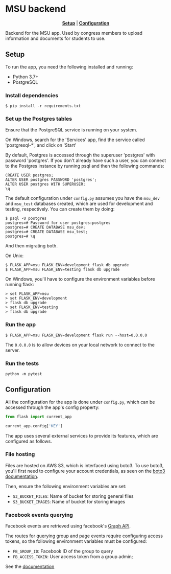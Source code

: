 # MSU backend

<p align="center">
  <b><a href="#setup">Setup</a></b>
  |
  <b><a href="#configuration">Configuration</a></b>
</p>

Backend for the MSU app. Used by congress members to upload information
and documents for students to use.

## Setup

To run the app, you need the following installed and running:
  * Python 3.7+
  * PostgreSQL

### Install dependencies

```
$ pip install -r requirements.txt
```

### Set up the Postgres tables

Ensure that the PostgreSQL service is running on your system.

On Windows, search for the 'Services' app, find the service called
'postgresql-\*', and click on 'Start'

By default, Postgres is accessed through the superuser 'postgres' with
password 'postgres'. If you don't already have such a user, you can
connect to the Postgres instance by running psql and then the following
commands:

```
CREATE USER postgres;
ALTER USER postgres PASSWORD 'postgres';
ALTER USER postgres WITH SUPERUSER;
\q
```

The default configuration under `config.py` assumes you have the
`msu_dev` and `msu_test` databases created, which are used for
development and testing, respectively. You can create them by doing:

```
$ psql -U postgres
postgres=# Password for user postgres:postgres
postgres=# CREATE DATABASE msu_dev;
postgres=# CREATE DATABASE msu_test;
postgres=# \q
```

And then migrating both.

On Unix:

```
$ FLASK_APP=msu FLASK_ENV=development flask db upgrade
$ FLASK_APP=msu FLASK_ENV=testing flask db upgrade
```

On Windows, you'll have to configure the environment variables
before running flask:

```
> set FLASK_APP=msu
> set FLASK_ENV=development
> flask db upgrade
> set FLASK_ENV=testing
> flask db upgrade
```

### Run the app

```
$ FLASK_APP=msu FLASK_ENV=development flask run --host=0.0.0.0
```

The `0.0.0.0` is to allow devices on your local network to connect
to the server.

### Run the tests

```
python -m pytest
```

## Configuration

All the configuration for the app is done under `config.py`,
which can be accessed through the app's config property:

```py
from flask import current_app

current_app.config['KEY']
```

The app uses several external services to provide its features,
which are configured as follows.

### File hosting

Files are hosted on AWS S3, which is interfaced using boto3. To
use boto3, you'll first need to configure your account credentials,
as seen on the
[boto3 documentation](https://boto3.amazonaws.com/v1/documentation/api/latest/guide/quickstart.html#configuration).

Then, ensure the following environment variables are set:

* `S3_BUCKET_FILES`: Name of bucket for storing general files
* `S3_BUCKET_IMAGES`: Name of bucket for storing images

### Facebook events querying

Facebook events are retrieved using facebook's
[Graph API](https://developers.facebook.com/docs/graph-api).

The routes for querying group and page events require configuring
access tokens, so the following environment variables must be
configured:

* `FB_GROUP_ID`: Facebook ID of the group to query
* `FB_ACCESS_TOKEN`: User access token from a group admin;

See the
[documentation](https://developers.facebook.com/docs/graph-api/reference/v5.0/group/events)
